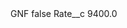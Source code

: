 <?xml version="1.0" encoding="UTF-8"?>
<CustomMetadata xmlns="http://soap.sforce.com/2006/04/metadata" xmlns:xsi="http://www.w3.org/2001/XMLSchema-instance" xmlns:xsd="http://www.w3.org/2001/XMLSchema">
    <label>GNF</label>
    <protected>false</protected>
    <values>
        <field>Rate__c</field>
        <value xsi:type="xsd:double">9400.0</value>
    </values>
</CustomMetadata>

